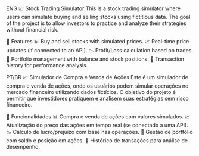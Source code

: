 ENG
📈 Stock Trading Simulator
This is a stock trading simulator where users can simulate buying and selling stocks using fictitious data. The goal of the project is to allow investors to practice and analyze their strategies without financial risk.

🚀 Features
📊 Buy and sell stocks with simulated prices.
📈 Real-time price updates (if connected to an API).
📉 Profit/Loss calculation based on trades.
💼 Portfolio management with balance and stock positions.
📅 Transaction history for performance analysis.

</hr>

PT/BR
📈 Simulador de Compra e Venda de Ações
Este é um simulador de compra e venda de ações, onde os usuários podem simular operações no mercado financeiro utilizando dados fictícios. O objetivo do projeto é permitir que investidores pratiquem e analisem suas estratégias sem risco financeiro.

🚀 Funcionalidades
📊 Compra e venda de ações com valores simulados.
📈 Atualização do preço das ações em tempo real (se conectado a uma API).
📉 Cálculo de lucro/prejuízo com base nas operações.
💼 Gestão de portfólio com saldo e posição em ações.
📅 Histórico de transações para análise de desempenho.
